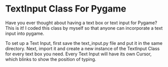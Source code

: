 # TextInput Class For Pygame
Have you ever thought about having a text box or text input for Pygame? This is it! I coded this class by myself so that anyone can incorporate a text input into pygame.

To set up a Text Input, first save the text_input.py file and put it in the same directory. Next, import it and create a new instance of the TextInput Class for every text box you need. Every Text Input will have its own Cursor, which blinks to show the position of typing.
